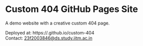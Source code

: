 # Custom 404 GitHub Pages Site

A demo website with a creative custom 404 page.

Deployed at: https://<username>.github.io/custom-404  
Contact: 23f2003846@ds.study.iitm.ac.in
